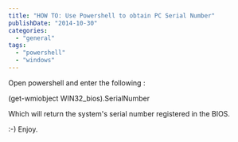 ```yaml
---
title: "HOW TO: Use Powershell to obtain PC Serial Number"
publishDate: "2014-10-30"
categories: 
  - "general"
tags: 
  - "powershell"
  - "windows"
---
```


Open powershell and enter the following :

(get-wmiobject WIN32\_bios).SerialNumber

Which will return the system's serial number registered in the BIOS.

:-) Enjoy.
